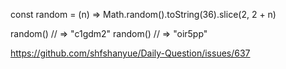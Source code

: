 const random = (n) => Math.random().toString(36).slice(2, 2 + n)

random()
// => "c1gdm2"
random()
// => "oir5pp"

https://github.com/shfshanyue/Daily-Question/issues/637